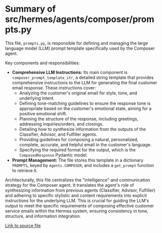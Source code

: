 # Summary of src/hermes/agents/composer/prompts.py

This file, `prompts.py`, is responsible for defining and managing the large language model (LLM) prompt template specifically used by the Composer agent.

Key components and responsibilities:
-   **Comprehensive LLM Instructions:** Its main component is `composer_prompt_template_str`, a detailed string template that provides comprehensive instructions to the LLM for generating the final customer email response. These instructions cover:
    -   Analyzing the customer's original email for style, tone, and underlying intent.
    -   Defining tone-matching guidelines to ensure the response tone is appropriate based on the customer's emotional state, aiming for a positive emotional shift.
    -   Planning the structure of the response, including greetings, addressing inquiries/orders, and closings.
    -   Detailing how to synthesize information from the outputs of the Classifier, Advisor, and Fulfiller agents.
    -   Providing guidelines for composing a natural, personalized, complete, accurate, and helpful email in the customer's language.
    -   Specifying the required format for the output, which is the `ComposedResponse` Pydantic model.
-   **Prompt Management:** The file stores this template in a dictionary `PROMPTS`, keyed by `Agents.COMPOSER`, and includes a `get_prompt` function to retrieve it.

Architecturally, this file centralizes the "intelligence" and communication strategy for the Composer agent. It translates the agent's role of synthesizing information from previous agents (Classifier, Advisor, Fulfiller) and adhering to specific stylistic and content requirements into explicit instructions for the underlying LLM. This is crucial for guiding the LLM's output to meet the specific requirements of composing effective customer service emails within the Hermes system, ensuring consistency in tone, structure, and information integration.

[Link to source file](../../../../src/hermes/agents/composer/prompts.py) 